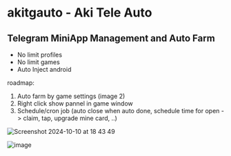 # akitgauto - Aki Tele Auto
## Telegram MiniApp Management and Auto Farm
- No limit profiles
- No limit games
- Auto Inject android

roadmap:
1. Auto farm by game settings (image 2)
2. Right click show pannel in game window
3. Schedule/cron job (auto close when auto done, schedule time for open -> claim, tap, upgrade mine card, ..)

![Screenshot 2024-10-10 at 18 43 49](https://github.com/user-attachments/assets/429af9f7-ae15-479f-a47d-520be79d3acf)

![image](https://github.com/user-attachments/assets/07111471-a7a1-4d5f-843e-81d744afdc56)

